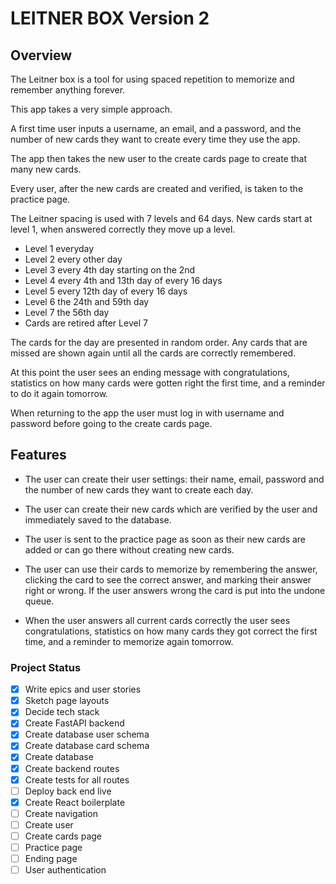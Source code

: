 # LEITNER BOX Version 2

## Overview

The Leitner box is a tool for using spaced repetition to memorize and remember anything forever.

This app takes a very simple approach.

A first time user inputs a username, an email, and a password, and the number of new cards they want to create every time they use the app.

The app then takes the new user to the create cards page to create that many new cards.

Every user, after the new cards are created and verified, is taken to the practice page.

The Leitner spacing is used with 7 levels and 64 days. New cards start at level 1, when answered correctly they move up a level.

- Level 1 everyday
- Level 2 every other day
- Level 3 every 4th day starting on the 2nd
- Level 4 every 4th and 13th day of every 16 days
- Level 5 every 12th day of every 16 days
- Level 6 the 24th and 59th day
- Level 7 the 56th day
- Cards are retired after Level 7

The cards for the day are presented in random order. Any cards that are missed are shown again until all the cards are correctly remembered.

At this point the user sees an ending message with congratulations, statistics on how many cards were gotten right the first time, and a reminder to do it again tomorrow.

When returning to the app the user must log in with username and password before going to the create cards page.

## Features

- The user can create their user settings: their name, email, password and the number of new cards they want to create each day.

- The user can create their new cards which are verified by the user and immediately saved to the database.

- The user is sent to the practice page as soon as their new cards are added or can go there without creating new cards.

- The user can use their cards to memorize by remembering the answer, clicking the card to see the correct answer, and marking their answer right or wrong. If the user answers wrong the card is put into the undone queue.

- When the user answers all current cards correctly the user sees congratulations, statistics on how many cards they got correct the first time, and a reminder to memorize again tomorrow.

### Project Status

- [x] Write epics and user stories
- [x] Sketch page layouts
- [x] Decide tech stack
- [x] Create FastAPI backend
- [x] Create database user schema
- [x] Create database card schema
- [x] Create database
- [x] Create backend routes
- [x] Create tests for all routes
- [ ] Deploy back end live
- [x] Create React boilerplate
- [ ] Create navigation
- [ ] Create user
- [ ] Create cards page
- [ ] Practice page
- [ ] Ending page
- [ ] User authentication
